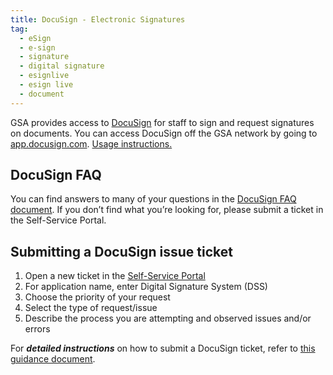 ```yaml
---
title: DocuSign - Electronic Signatures
tag:
  - eSign
  - e-sign
  - signature
  - digital signature
  - esignlive
  - esign live
  - document
---
```


GSA provides access to [DocuSign](https://sign.gsa.gov/) for staff to sign and request signatures on documents. You can access DocuSign off the GSA network by going to [app.docusign.com](https://app.docusign.com). [Usage instructions.](https://insite.gsa.gov/topics/information-technology/do-it-yourself-self-help/software-and-applications/digital-signatures?term=eSignLive)

## DocuSign FAQ

You can find answers to many of your questions in the [DocuSign FAQ document](https://docs.google.com/document/d/1iCusrjgJdhFO539cCer5y45AUTvtrRCWs7U4j_Oomn8/edit#heading=h.9f70doya0ldv). If you don’t find what you’re looking for, please submit a ticket in the Self-Service Portal.

## Submitting a DocuSign issue ticket

1. Open a new ticket in the [Self-Service Portal](https://lnks.gd/l/eyJhbGciOiJIUzI1NiJ9.eyJidWxsZXRpbl9saW5rX2lkIjoxMDMsInVyaSI6ImJwMjpjbGljayIsImJ1bGxldGluX2lkIjoiMjAyMDEyMTUuMzIwNDc2MjEiLCJ1cmwiOiJodHRwczovL2dzYS5zZXJ2aWNlbm93c2VydmljZXMuY29tL3NwLz9pZD1zY19jYXRfaXRlbSZzeXNfaWQ9MTMwZGVmOTc2ZmFjNjEwMDJlZTQ5ZDRlYWUzZWU0ZTkifQ.fnIaFZWUwck8iQQUiaSMNmnOQ-RgdgoYKgleNtiIZIA/s/642947709/br/91868836867-l)
1. For application name, enter Digital Signature System (DSS)
1. Choose the priority of your request
1. Select the type of request/issue
1. Describe the process you are attempting and observed issues and/or errors

For **_detailed instructions_** on how to submit a DocuSign ticket, refer to [this guidance document](https://lnks.gd/l/eyJhbGciOiJIUzI1NiJ9.eyJidWxsZXRpbl9saW5rX2lkIjoxMDQsInVyaSI6ImJwMjpjbGljayIsImJ1bGxldGluX2lkIjoiMjAyMDEyMTUuMzIwNDc2MjEiLCJ1cmwiOiJodHRwczovL2RvY3MuZ29vZ2xlLmNvbS9kb2N1bWVudC9kLzFJOFMzTWlFZmpIRkhweTJ4WFA5NnplbFBTTElpekd5YjVzREtBbGZTaWlvL2VkaXQifQ.biYjzKEn10IgiMVzyPBzAAY3Aw6cSyLI2v32IwWYmKQ/s/642947709/br/91868836867-l).
